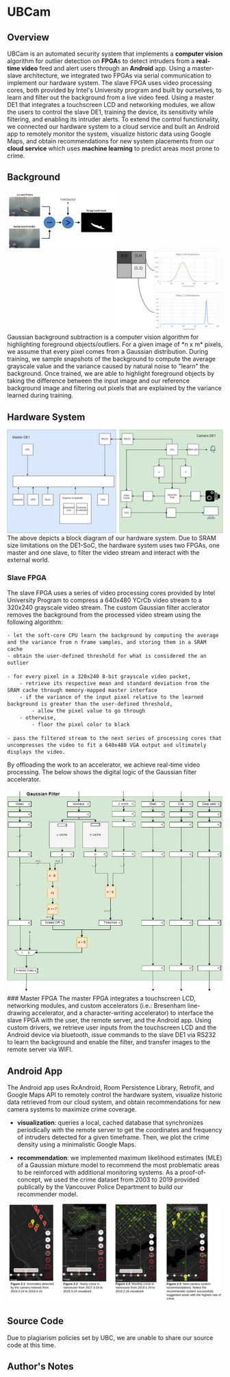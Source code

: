 # UBCam

## Overview

UBCam is an automated security system that implements a **computer vision** algorithm for outlier detection on **FPGA**s to detect intruders from a  **real-time video** feed and alert users through an **Android** app. Using a master-slave architecture, we integrated two FPGAs via serial communication to implement our hardware system. The slave FPGA uses video processing cores, both provided by Intel's University program and built by ourselves, to learn and filter out the background from a live video feed. Using a master DE1 that integrates a touchscreen LCD and networking modules, we allow the users to control the slave DE1, training the device, its sensitivity while filtering, and enabling its intruder alerts. To extend the control functionality, we connected our hardware system to a cloud service and built an Android app to remotely monitor the system, visualize historic data using Google Maps, and obtain recommendations for new system placements from our **cloud service** which uses **machine learning** to predict areas most prone to crime.

<!-- TODO: embed youtube video -->
## Background
<div class="row">
  <div class="column">
    <img src="./assets/img/filter_logic.png" alt="Snow" style="width:50%;float: left">
  </div>
  <div class="column">
    <img src="./assets/img/gaussian_model.png" alt="Forest" style="width:50%;float: right;">
  </div>
</div>
Gaussian background subtraction is a computer vision algorithm for highlighting foreground objects/outliers. For a given image of *n x m* pixels, we assume that every pixel comes from a Gaussian distribution. During training, we sample snapshots of the background to compute the average grayscale value and the variance caused by natural noise to "learn" the background. Once trained, we are able to highlight foreground objects by taking the difference between the input image and our reference background image and filtering out pixels that are explained by the variance learned during training.

## Hardware System
![](assets/img/hardware_system.png)
The above depicts a block diagram of our hardware system. Due to SRAM size limitations on the DE1-SoC, the hardware system uses two FPGAs, one master and one slave, to filter the video stream and interact with the external world.

### Slave FPGA
The slave FPGA uses a series of video processing cores provided by Intel University Program to compress a 640x480 YCrCb video stream to a 320x240 grayscale video stream. The custom Gaussian filter acclerator removes the background from the processed video stream using the following algorithm:

```
- let the soft-core CPU learn the background by computing the average and the variance from n frame samples, and storing them in a SRAM cache
- obtain the user-defined threshold for what is considered the an outlier

- for every pixel in a 320x240 8-bit grayscale video packet,
	- retrieve its respective mean and standard deviation from the SRAM cache through memory-mapped master interface
	- if the variance of the input pixel relative to the learned background is greater than the user-defined threshold,
		- allow the pixel value to go through
	- otherwise,
		- floor the pixel color to black

- pass the filtered stream to the next series of processing cores that uncompresses the video to fit a 640x480 VGA output and ultimately displays the video.
```
By offloading the work to an accelerator, we achieve real-time video processing. The below shows the digital logic of the Gaussian filter accelerator.
<div class="column">
	<img src="./assets/img/gaussian_filter.png" style="width:100%;float=center"> 
</div>
### Master FPGA
The master FPGA integrates a touchscreen LCD, networking modules, and custom accelerators (i.e.: Bresenham line-drawing accelerator, and a character-writing accelerator) to interface the slave FPGA with the user, the remote server, and the Android app. Using custom drivers, we retrieve user inputs from the touchscreen LCD and the Android device via bluetooth, issue commands to the slave DE1 via RS232 to learn the background and enable the filter, and transfer images to the remote server via WIFI.

## Android App
The Android app uses RxAndroid, Room Persistence Library, Retrofit, and Google Maps API to remotely control the hardware system, visualize historic data retrieved from our cloud system, and obtain recommendations for new camera systems to maximize crime coverage.

- **visualization**: queries a local, cached database that synchronizes periodically with the remote server to get the coordinates and frequency of intruders detected for a given timeframe. Then, we plot the crime density using a minimalistic Google Maps.

- **recommendation**: we implemented maximum likelihood estimates (MLE) of a Gaussian mixture model to recommend the most problematic areas to be reinforced with additional monitoring systems. As a proof-of-concept, we used the crime dataset from 2003 to 2019 provided publically by the Vancouver Police Department to build our recommender model.
 
![](assets/img/visualization.png)

## Source Code
Due to plagiarism policies set by UBC, we are unable to share our source code at this time.

## Author's Notes
